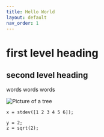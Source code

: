 ```yaml
---
title: Hello World
layout: default
nav_order: 1
---
```



# first level heading

## second level heading

words words words

![Picture of a tree](https://encrypted-tbn0.gstatic.com/images?q=tbn:ANd9GcSxOWFqxLnwIMvrFjjSdCTm2K5E8cMClz38eMpHZNYeNwpkWFp5T_dDmlNCZnY&usqp=CAc)


```x = stdev([1 2 3 4 5 6]);```

```
y = 2;
z = sqrt(2);
